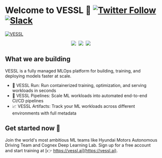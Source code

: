 # Welcome to VESSL 👋 [![Twitter Follow](https://img.shields.io/twitter/follow/vesslai?style=social)](https://twitter.com/vesslai) [![Slack](https://img.shields.io/badge/Slack-Join-4A154B?style=social)](http://bit.ly/3HEIV9C)

[![VESSL](https://user-images.githubusercontent.com/97027715/216870263-338b99ba-e4e2-40a9-a97d-791ac8185169.png)](https://vessl.ai/?utm_medium=sns&utm_source=github)

<div align="center">
    <a target="_blank" href="https://www.linkedin.com/company/vesslai"><img src="https://img.shields.io/badge/style--5eba00.svg?label=LinkedIn&logo=linkedin&style=social"></a>&nbsp;
    <a target="_blank" href="https://vesslai.medium.com/"><img src="https://img.shields.io/badge/style--5eba00.svg?label=Medium&logo=medium&style=social"></a>&nbsp;
    <a target="_blank" href="https://www.youtube.com/@vesslai4254"><img src="https://img.shields.io/badge/style--5eba00.svg?label=YouTube&logo=youtube&style=social"></a>&nbsp;
</div>

## What we are building

VESSL is a fully managed MLOps platform for building, training, and deploying models faster at scale. 

- 👟 VESSL Run: Run containerized training, optimization, and serving workloads in seconds
- 🔀 VESSL Pipelines: Scale ML workloads into automated end-to-end CI/CD pipelines
- 📈 VESSL Artifacts: Track your ML workloads across different environments with full metadata

## Get started now 💫

Join the world's most ambitious ML teams like Hyundai Motors Autonomous Driving Team and Cognex Deep Learning Lab. Sign up for a free account and start training at [👉 https://vessl.ai](https://vessl.ai).

